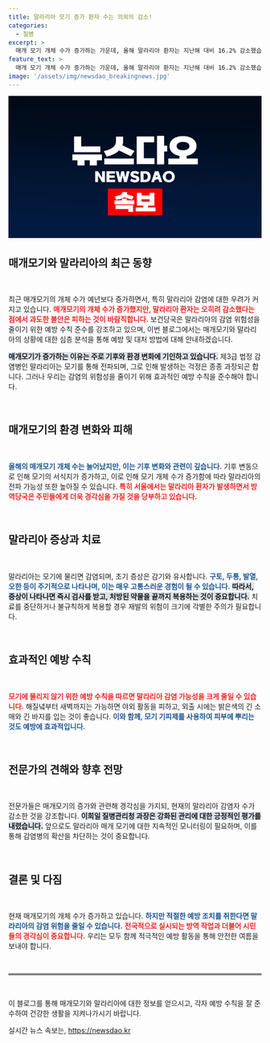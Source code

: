 ```yaml
---
title: 말라리아 모기 증가 환자 수는 의외의 감소!
categories:
  - 질병
excerpt: >
  매개 모기 개체 수가 증가하는 가운데, 올해 말라리아 환자는 지난해 대비 16.2% 감소했습니다. 방역당국은 예방 수칙 준수를 강조하며 불필요한 공포심을 줄이자고 당부했습니다. 모기 퇴치 방법을 알고 싶다면 클릭하세요!
feature_text: >
  매개 모기 개체 수가 증가하는 가운데, 올해 말라리아 환자는 지난해 대비 16.2% 감소했습니다. 방역당국은 예방 수칙 준수를 강조하며 불필요한 공포심을 줄이자고 당부했습니다. 모기 퇴치 방법을 알고 싶다면 클릭하세요!
image: '/assets/img/newsdao_breakingnews.jpg'
---
```


<p><img src="/assets/img/newsdao_breakingnews.jpg" alt="pcversion 속보" /></p>

<h2 data-ke-size="size26">매개모기와 말라리아의 최근 동향</h2>

<p data-ke-size="size16">&nbsp;</p>

<p>최근 매개모기의 개체 수가 예년보다 증가하면서, 특히 말라리아 감염에 대한 우려가 커지고 있습니다. <b><span style="color: #ee2323;">매개모기의 개체 수가 증가했지만, 말라리아 환자는 오히려 감소했다는 점에서 과도한 불안은 피하는 것이 바람직합니다.</span></b> 보건당국은 말라리아의 감염 위험성을 줄이기 위한 예방 수칙 준수를 강조하고 있으며, 이번 블로그에서는 매개모기와 말라리아의 상황에 대한 심층 분석을 통해 예방 및 대처 방법에 대해 안내하겠습니다.</p>

<p><b><span style="background-color: #21538527;">매개모기가 증가하는 이유는 주로 기후와 환경 변화에 기인하고 있습니다.</span></b> 제3급 법정 감염병인 말라리아는 모기를 통해 전파되며, 그로 인해 발생하는 걱정은 종종 과장되곤 합니다. 그러나 우리는 감염의 위험성을 줄이기 위해 효과적인 예방 수칙을 준수해야 합니다.</p>

<p data-ke-size="size16">&nbsp;</p>

<h2 data-ke-size="size26">매개모기의 환경 변화와 피해</h2>

<p data-ke-size="size16">&nbsp;</p>

<p><b><span style="color: #1a5490;">올해의 매개모기 개체 수는 늘어났지만, 이는 기후 변화와 관련이 깊습니다.</span></b> 기후 변동으로 인해 모기의 서식지가 증가하고, 이로 인해 모기 개체 수가 증가함에 따라 말라리아의 전파 가능성 또한 높아질 수 있습니다. <b><span style="color: #ee2323;">특히 서울에서는 말라리아 환자가 발생하면서 방역당국은 주민들에게 더욱 경각심을 가질 것을 당부하고 있습니다.</span></b> </p>

<p data-ke-size="size16">&nbsp;</p>

<h2 data-ke-size="size26">말라리아 증상과 치료</h2>

<p data-ke-size="size16">&nbsp;</p>

<p>말라리아는 모기에 물리면 감염되며, 초기 증상은 감기와 유사합니다. <b><span style="color: #1a5490;">구토, 두통, 발열, 오한 등이 주기적으로 나타나며, 이는 매우 고통스러운 경험이 될 수 있습니다.</span></b> <b><span style="background-color: #21538527;">따라서, 증상이 나타나면 즉시 검사를 받고, 처방된 약물을 끝까지 복용하는 것이 중요합니다.</span></b> 치료를 중단하거나 불규칙하게 복용할 경우 재발의 위험이 크기에 각별한 주의가 필요합니다. </p>

<p data-ke-size="size16">&nbsp;</p>

<h2 data-ke-size="size26">효과적인 예방 수칙</h2>

<p data-ke-size="size16">&nbsp;</p>

<p><b><span style="color: #ee2323;">모기에 물리지 않기 위한 예방 수칙을 따르면 말라리아 감염 가능성을 크게 줄일 수 있습니다.</span></b> 해질녘부터 새벽까지는 가능하면 야외 활동을 피하고, 외출 시에는 밝은색의 긴 소매와 긴 바지를 입는 것이 좋습니다. <b><span style="color: #1a5490;">이와 함께, 모기 기피제를 사용하여 피부에 뿌리는 것도 예방에 효과적입니다.</span></b> </p>

<p data-ke-size="size16">&nbsp;</p>

<h2 data-ke-size="size26">전문가의 견해와 향후 전망</h2>

<p data-ke-size="size16">&nbsp;</p>

<p>전문가들은 매개모기의 증가와 관련해 경각심을 가지되, 현재의 말라리아 감염자 수가 감소한 것을 강조합니다. <b><span style="background-color: #21538527;">이희일 질병관리청 과장은 강화된 관리에 대한 긍정적인 평가를 내렸습니다.</span></b> 앞으로도 말라리아 매개 모기에 대한 지속적인 모니터링이 필요하며, 이를 통해 감염병의 확산을 차단하는 것이 중요합니다. </p>

<p data-ke-size="size16">&nbsp;</p>

<h2 data-ke-size="size26">결론 및 다짐</h2>

<p data-ke-size="size16">&nbsp;</p>

<p>현재 매개모기의 개체 수가 증가하고 있습니다. <b><span style="color: #1a5490;">하지만 적절한 예방 조치를 취한다면 말라리아의 감염 위험을 줄일 수 있습니다.</span></b> <b><span style="color: #ee2323;">전국적으로 실시되는 방역 작업과 더불어 시민들의 경각심이 중요합니다.</span></b> 우리는 모두 함께 적극적인 예방 활동을 통해 안전한 여름을 보내야 합니다. </p>

<p data-ke-size="size16">&nbsp;</p>

<hr style="height: 4px; border: none; color: gray; background-color: gray;" />

<p data-ke-size="size16">&nbsp;</p>

<p>이 블로그를 통해 매개모기와 말라리아에 대한 정보를 얻으시고, 각자 예방 수칙을 잘 준수하여 건강한 생활을 지켜나가시기 바랍니다.</p>
실시간 뉴스 속보는, <a href="https://newsdao.kr" rel="dofollow">https://newsdao.kr</a>


